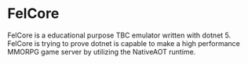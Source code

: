 # FelCore

FelCore is a educational purpose TBC emulator written with dotnet 5. FelCore is trying to prove dotnet is capable to make a high performance MMORPG game server by utilizing the NativeAOT runtime.
